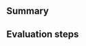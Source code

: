 ## Summary

<!-- Briefly summarize the changes this MR introduces -->

## Evaluation steps

<!-- Steps to evaluate and test MR changes -->
